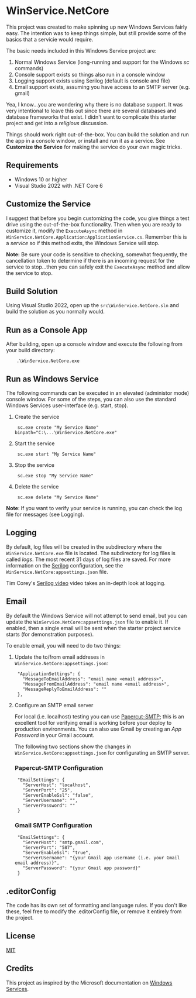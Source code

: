 # WinService.NetCore

This project was created to make spinning up new Windows Services fairly easy. The intention
was to keep things simple, but still provide some of the basics that a servicie would require.

The basic needs included in this Windows Service project are:

1. Normal Windows Service (long-running and support for the Windows *sc* commands)
2. Console support exists so things also run in a console window
3. Logging support exists using Serilog (default is console and file)
4. Email support exists, assuming you have access to an SMTP server (e.g. gmail)

Yea, I know...you are wondering why there is no database support. It was very intentional to leave this
out since there are several databases and database frameworks that exist.  I didn't want to complicate
this starter project and get into a *religious* discussion.

Things should work right out-of-the-box.  You can build the solution and run the app in a console window,
or install and run it as a service. See **Customize the Service** for making the service do your
own magic tricks.

## Requirements
- Windows 10 or higher
- Visual Studio 2022 with .NET Core 6

## Customize the Service
I suggest that before you begin customizing the code, you give things a test drive using the out-of-the-box
functionality.  Then when you are ready to customize it, modify the `ExecuteAsync` method in
`WinService.NetCore.Application:ApplicationService.cs`. Remember this is a *service* so if this method
exits, the Windows Service will stop.

**Note:** Be sure your code is sensitive to checking, somewhat frequently, the cancellation token to determine
if there is an incoming request for the service to stop...then you can safely exit the `ExecuteAsync` method and
allow the service to stop.

## Build Solution
Using Visual Studio 2022, open up the `src\WinService.NetCore.sln` and build the solution as you
normally would.

## Run as a Console App
After building, open up a console window and execute the following from your build directory:

        .\WinService.NetCore.exe

## Run as Windows Service
The following commands can be executed in an elevated (administor mode) console window.  For some of the
steps, you can also use the standard Windows Services user-interface (e.g. start, stop).

1) Create the service

        sc.exe create "My Service Name" binpath="C:\...\WinService.NetCore.exe"

2) Start the service

        sc.exe start "My Service Name"

3) Stop the service

        sc.exe stop "My Service Name"

4) Delete the service

        sc.exe delete "My Service Name"

**Note**: If you want to verify your service is running, you can check the log file for messages (see Logging).

## Logging

By default, log files will be created in the subdirectory where the `WinService.NetCore.exe` file is located.
The subdirectory for log files is called *logs*.  The most recent 31 days of log files are saved.  For more information
on the
[Serilog](https://serilog.net/)
configuration, see the `WinService.NetCore:appsettings.json` file.

Tim Corey's
[Serilog video](https://www.youtube.com/watch?v=_iryZxv8Rxw&t=2541s) video takes an in-depth
look at logging.

## Email

By default the Windows Service will not attempt to send email, but you can update the
`WinService.NetCore:appsettings.json` file to enable it.  If enabled, then a single email
will be sent when the starter project service starts (for demonstration purposes).

To enable email, you will need to do two things:

1) Update the to/from email addreses in `WinService.NetCore:appsettings.json`:

        "ApplicationSettings": {
          "MessageToEmailAddress": "email name <email address>",
          "MessageFromEmailAddress": "email name <email address>",
          "MessageReplyToEmailAddress": ""
        },

2) Configure an SMTP email server

    For local (i.e. localhost) testing you can use [Papercut-SMTP](https://www.papercut-smtp.com/);
this is an excellent tool for verifying email is working before your deploy to production environments.
You can also use Gmail by creating an *App Password* in your Gmail account.

    The following two sections show the changes in `WinService.NetCore:appsettings.json` for
configurating an SMTP server.

    ### Papercut-SMTP Configuration

        "EmailSettings": {
          "ServerHost": "localhost",
          "ServerPort": "25",
          "ServerEnableSsl": "false",
          "ServerUsername": "",
          "ServerPassword": ""
        }

    ### Gmail SMTP Configuration

        "EmailSettings": {
          "ServerHost": "smtp.gmail.com",
          "ServerPort": "587",
          "ServerEnableSsl": "true",
          "ServerUsername": "{your Gmail app username (i.e. your Gmail email address)}",
          "ServerPassword": "{your Gmail app password}"
        }

## .editorConfig
The code has its own set of formatting and language rules.  If you don't like these, feel free
to modify the .editorConfig file, or remove it entirely from the project.

## License
[MIT](https://github.com/paultechguy/WinService.NetCore/blob/develop/LICENSE.txt)

## Credits
This project as inspired by the Microsoft documentation
on [Windows Services](https://docs.microsoft.com/en-us/dotnet/core/extensions/windows-service).
